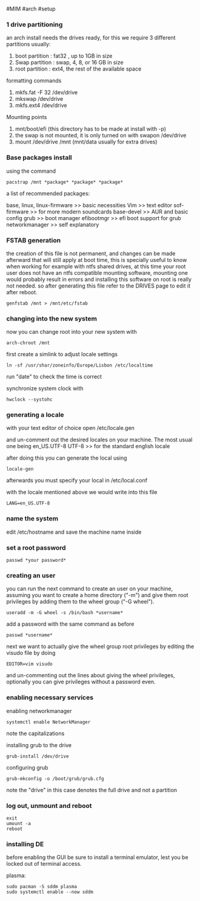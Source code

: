 #MIM #arch #setup
### 1 drive partitioning
an arch install needs the drives ready, for this we require 3 different partitions usually:

1. boot partition : fat32 , up to 1GB in size
2. Swap partition : swap, 4, 8, or 16 GB in size
3. root partition : ext4, the rest of the available space 

formatting commands
1. mkfs.fat -F 32 /dev/drive
2. mkswap /dev/drive
3. mkfs.ext4 /dev/drive

Mounting points
1. mnt/boot/efi (this directory has to be made at install with -p)
2. the swap is not mounted, it is only turned on with swapon /dev/drive
3. mount /dev/drive /mnt (mnt/data usually for extra drives) 

### Base packages install

using the command 
```
pacstrap /mnt *package* *package* *package*
```

a list of recommended packages:

base, linux, linux-firmware >> basic necessities
Vim >> text editor 
sof-firmware >> for more modern soundcards
base-devel >> AUR and basic config
grub >> boot manager 
efibootmgr >> efi boot support for grub
networkmanager >> self explanatory 


### FSTAB generation 

the creation of this file is not permanent, and changes can be made afterward that will still apply at boot time, this is specially useful to know when working for example with ntfs shared drives, at this time your root user does not have an ntfs compatible mounting software, mounting one would probably result in errors and installing this software on root is really not needed. 
so after generating this file refer to the DRIVES page to edit it after reboot.
```
genfstab /mnt > /mnt/etc/fstab
```

### changing into the new system 

now you can change root into your new system with 
```
arch-chroot /mnt
```

first create a simlink to adjust locale settings 
```
ln -sf /usr/shar/zoneinfo/Europe/Lisbon /etc/localtime 
```
run "date" to check the time is correct

synchronize system clock with
```
hwclock --systohc
```

### generating a locale 

with your text editor of choice open /etc/locale.gen 

and un-comment out the desired locales on your machine. 
The most usual one being 
en_US.UTF-8 UTF-8  >> for the standard english locale 

after doing this you can generate the local using 
```
locale-gen
```

afterwards you must specify your local in 
/etc/local.conf

with the locale mentioned above we would write into this file 
```
LANG=en_US.UTF-8
```

### name the system 

edit  /etc/hostname and save the machine name inside 

### set a root password 

```
passwd *your password*
```

### creating an user 

you can run the next command to create an user on your machine, assuming you want to create a home directory ("-m") and give them root privileges by adding them to the wheel group ("-G wheel").
```
useradd -m -G wheel -s /bin/bash *username*
```

add a password with the same command as before 
```
passwd *username*
```

next we want to actually give the wheel group root privileges by editing the visudo file by doing 
```
EDITOR=vim visudo 
```

and un-commenting out the lines about giving the wheel privileges, optionally you can give privileges without a password even. 

### enabling necessary services 

enabling networkmanager 
```
systemctl enable NetworkManager
```
note the capitalizations

installing grub to the drive 
```
grub-install /dev/drive
```

configuring grub 
```
grub-mkconfig -o /boot/grub/grub.cfg
```
note the "drive" in this case denotes the full drive and not a partition 
### log out, unmount and reboot 

```
exit 
umount -a 
reboot 
```


### installing DE 
before enabling the GUI be sure to install a terminal emulator, lest you be locked out of terminal access. 

plasma: 
```
sudo pacman -S sddm plasma 
sudo systemctl enable --now sddm 
```